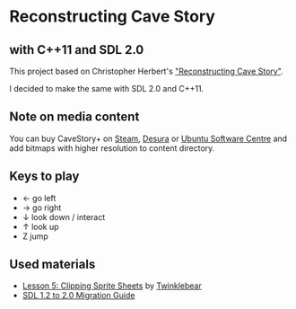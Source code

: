 Reconstructing Cave Story
=========================

with C++11 and SDL 2.0
----------------------

This project based on Christopher Herbert's ["Reconstructing Cave Story"](https://www.youtube.com/redirect?q=https%3A%2F%2Fwww.youtube.com%2Fplaylist%3Flist%3DPL006xsVEsbKjSKBmLu1clo85yLrwjY67X&session_token=1f8IgNHMWKHO6UV96j9zL0OKMK58MTM5MDI5MTY1M0AxMzkwMjA1MjUz).

I decided to make the same with SDL 2.0 and C++11.

Note on media content
---------------------
You can buy CaveStory+ on [Steam](http://store.steampowered.com/app/200900/),
[Desura](http://www.desura.com/games/cave-story) or [Ubuntu Software
Centre](https://apps.ubuntu.com/cat/applications/cave-story-plus/) and add 
bitmaps with higher resolution to content directory.

Keys to play
------------
* &larr; go left
* &rarr; go right
* &darr; look down / interact
* &uarr; look up
* Z jump

Used materials
--------------
* [Lesson 5: Clipping Sprite Sheets](http://twinklebear.github.io/sdl2%20tutorials/2013/08/27/lesson-5-clipping-sprite-sheets/) by [Twinklebear](http://twinklebear.github.io/)
* [SDL 1.2 to 2.0 Migration Guide](http://wiki.libsdl.org/MigrationGuide)
